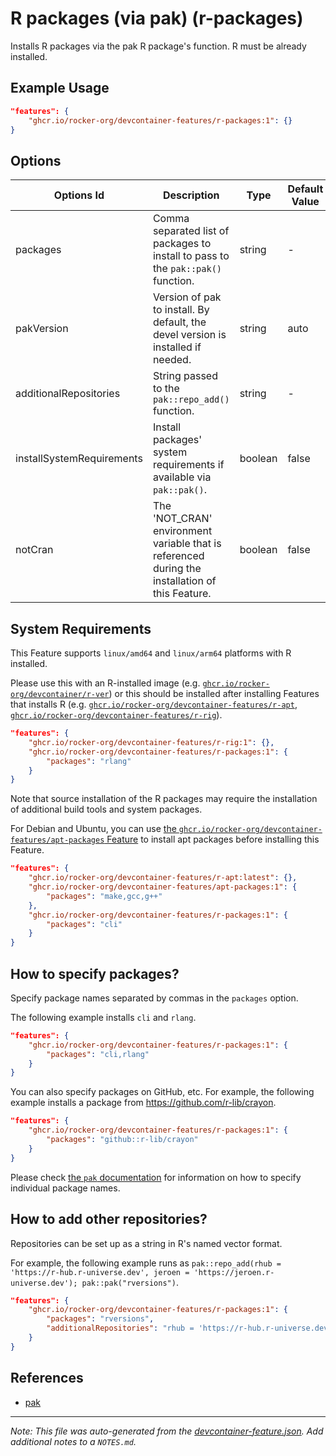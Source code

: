 
# R packages (via pak) (r-packages)

Installs R packages via the pak R package's function. R must be already installed.

## Example Usage

```json
"features": {
    "ghcr.io/rocker-org/devcontainer-features/r-packages:1": {}
}
```

## Options

| Options Id | Description | Type | Default Value |
|-----|-----|-----|-----|
| packages | Comma separated list of packages to install to pass to the `pak::pak()` function. | string | - |
| pakVersion | Version of pak to install. By default, the devel version is installed if needed. | string | auto |
| additionalRepositories | String passed to the `pak::repo_add()` function. | string | - |
| installSystemRequirements | Install packages' system requirements if available via `pak::pak()`. | boolean | false |
| notCran | The 'NOT_CRAN' environment variable that is referenced during the installation of this Feature. | boolean | false |

<!-- markdownlint-disable MD041 -->

## System Requirements

This Feature supports `linux/amd64` and `linux/arm64` platforms with R installed.

Please use this with an R-installed image (e.g. [`ghcr.io/rocker-org/devcontainer/r-ver`](https://rocker-project.org/images/devcontainer/images.html))
or this should be installed after installing Features that installs R
(e.g. [`ghcr.io/rocker-org/devcontainer-features/r-apt`](https://github.com/rocker-org/devcontainer-features/tree/main/src/r-apt),
[`ghcr.io/rocker-org/devcontainer-features/r-rig`](https://github.com/rocker-org/devcontainer-features/tree/main/src/r-rig)).

```json
"features": {
    "ghcr.io/rocker-org/devcontainer-features/r-rig:1": {},
    "ghcr.io/rocker-org/devcontainer-features/r-packages:1": {
        "packages": "rlang"
    }
}
```

Note that source installation of the R packages may require the installation of
additional build tools and system packages.

For Debian and Ubuntu,
you can use [the `ghcr.io/rocker-org/devcontainer-features/apt-packages` Feature](https://github.com/rocker-org/devcontainer-features/blob/main/src/apt-packages)
to install apt packages before installing this Feature.

```json
"features": {
    "ghcr.io/rocker-org/devcontainer-features/r-apt:latest": {},
    "ghcr.io/rocker-org/devcontainer-features/apt-packages:1": {
        "packages": "make,gcc,g++"
    },
    "ghcr.io/rocker-org/devcontainer-features/r-packages:1": {
        "packages": "cli"
    }
}
```

## How to specify packages?

Specify package names separated by commas in the `packages` option.

The following example installs `cli` and `rlang`.

```json
"features": {
    "ghcr.io/rocker-org/devcontainer-features/r-packages:1": {
        "packages": "cli,rlang"
    }
}
```

You can also specify packages on GitHub, etc.
For example, the following example installs a package from <https://github.com/r-lib/crayon>.

```json
"features": {
    "ghcr.io/rocker-org/devcontainer-features/r-packages:1": {
        "packages": "github::r-lib/crayon"
    }
}
```

Please check [the `pak` documentation](https://pak.r-lib.org/dev/reference/pak_package_sources.html)
for information on how to specify individual package names.

## How to add other repositories?

Repositories can be set up as a string in R's named vector format.

For example, the following example runs as `pak::repo_add(rhub = 'https://r-hub.r-universe.dev', jeroen = 'https://jeroen.r-universe.dev'); pak::pak("rversions")`.

```json
"features": {
    "ghcr.io/rocker-org/devcontainer-features/r-packages:1": {
        "packages": "rversions",
        "additionalRepositories": "rhub = 'https://r-hub.r-universe.dev', jeroen = 'https://jeroen.r-universe.dev'"
    }
}
```

## References

- [pak](https://pak.r-lib.org/)


---

_Note: This file was auto-generated from the [devcontainer-feature.json](https://github.com/rocker-org/devcontainer-features/blob/main/src/r-packages/devcontainer-feature.json).  Add additional notes to a `NOTES.md`._
